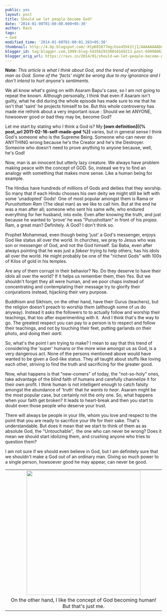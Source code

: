 ```yaml
---
public: yes
layout: post
title: Should we let people become God?
date: '2014-01-08T01:00:00.000+05:30'
author: RavS
tags:
- God
modified_time: '2014-01-08T01:00:01.263+05:30'
thumbnail: http://4.bp.blogspot.com/-KtpK01877mg/Use45hkItjI/AAAAAAAADd0/-A6hxkOls0c/s72-c/God++TheTweetOfGod++on+Twitter.png
blogger_id: tag:blogger.com,1999:blog-5435629330016169213.post-6999606272263169991
blogger_orig_url: https://ravs.in/2014/01/should-we-let-people-become-god.html
---
```


**Note:** _This article is what I think about God, and the trend of worshiping man as God. Some of the 'facts' might be wrong due to my ignorance and I don't intend to hurt anyone's sentiments._

We all know what's going on with Asaram Bapu's case, so I am not going to repeat the known. Although personally, I think that even if Asaram isn't guilty, what he did during the whole episode has made sure to me that he isn't that 'saint' he projects himself to be. But this whole controversy has made me rethink about a very important issue : Should we let ANYONE, howsoever good or bad they may be, become God? 

Let me start by stating who I think a God is? My **[own definition]({% post_url 2011-02-16-self-made-god %})** varies, but in general sense I think God's someone who is the Supreme Being. Someone who can never do ANYTHING wrong because he's the Creator and he's the Destroyer. Someone who doesn't need to prove anything to anyone because, well, he's God!

Now, man is an innocent but utterly lazy creature. We always have problem making peace with the concept of GOD. So, instead we try to find an analogy with something that makes more sense. Like a human being for example. 

The Hindus have hundreds of millions of Gods and deities that they worship. So many that if each Hindu chooses his own deity we might still be left with some 'unadopted' Gods!  One of most popular amongst them is Rama or _Purushottam Ram_ (The ideal man) as we like to call him. But at the end he was a man after all; someone who sent his same wife, who endured everything for her husband, into exile. Even after knowing the truth, and just because he wanted to 'prove' he was "Purushottam" in front of his _prajaa_. Ram, a great man? Definitely. A God? I don't think so.

Prophet Mohammad, even though being 'just' a God's messenger, enjoys God like status all over the world. In churches, we pray to Jesus who was son or messenger of God, and not the God himself. Sai Baba, even after always pointing that he was just a _fakeer_ trying to help others, has his idols all over the world. He might probably be one of the "richest Gods" with 100s of Kilos of gold in his temples. 

Are any of them corrupt in their behavior? No. Do they deserve to have their idols all over the world? If it helps us remember them, then Yes. But we shouldn't forget they all were human, and we poor chaps instead of concentrating and contemplating their message try to glorify their conjurations instead, hijacking their very purpose.   

Buddhism and Sikhism, on the other hand, have their Gurus (teachers), but the religion doesn't preach to worship them (although some of us do anyway). Instead it asks the followers to to actually follow and worship their teachings, that too after experimenting with it.  And I think that's the way to go. The greatest respect you can pay to a person is to respect and follow their teachings, and not by touching their feet, putting garlands on their photo, and doing their _aarti_.

So, what's the point I am trying to make? I mean to say that this trend of considering the 'super' humans or the more wise amongst us as God, is a very dangerous act. None of the persons mentioned above would have wanted to be given a God-like status. They all taught about stuffs like loving each other, striving to find the truth and sacrificing for the greater good. 

Now, what happens is that "new-comers" of today, the "not-so-holy" ones, take advantage of the blind faith of humans and carefully channelize it for their own profit. I think human is not intelligent enough to catch falsity amongst the abundance of 'truth' that _he wants to hear_. Asaram might be the most popular case, but certainly not the only one. So, what happens when your faith get broken? It leads to heart-break and then you start to doubt even those people who deserve your trust.

There will always be people in your life, whom you love and respect to the point that you are ready to sacrifice your life for their sake. That's understandable. But does it mean that we start to think of them as as absolute God, the "Untouchable",  the one who can never be wrong? Does it mean we should start idolizing them, and crushing anyone who tries to question them?

I am not sure if we should even believe in God, but I am definitely sure that we shouldn't make a God out of an ordinary man. Giving so much power to a single person, howsoever good he may appear, can never be good.

<table align="center" cellpadding="0" cellspacing="0" class="tr-caption-container" style="margin-left: auto; margin-right: auto; text-align: center;"><tbody><tr><td style="text-align: center;"><a href="http://4.bp.blogspot.com/-KtpK01877mg/Use45hkItjI/AAAAAAAADd0/-A6hxkOls0c/s1600/God++TheTweetOfGod++on+Twitter.png" imageanchor="1" style="margin-left: auto; margin-right: auto;"><img border="0" src="http://4.bp.blogspot.com/-KtpK01877mg/Use45hkItjI/AAAAAAAADd0/-A6hxkOls0c/s1600/God++TheTweetOfGod++on+Twitter.png" height="400" width="367"></a></td></tr><tr><td class="tr-caption" style="text-align: center;">On the other hand, I like the concept of God becoming human! But that's just me. </td></tr></tbody></table>

